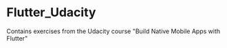 # Flutter_Udacity
Contains exercises from the Udacity course "Build Native Mobile Apps with Flutter"
